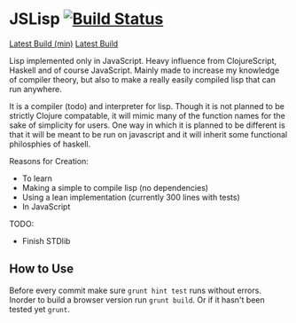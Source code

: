 JSLisp [![Build Status](https://drone.io/github.com/TheThirdOne/js-lisp/status.png)](https://drone.io/github.com/TheThirdOne/js-lisp/latest)
=======
[Latest Build (min)](https://drone.io/github.com/TheThirdOne/js-lisp/files/jslisp.min.js)
[Latest Build](https://drone.io/github.com/TheThirdOne/js-lisp/files/jslisp.js)

Lisp implemented only in JavaScript. Heavy influence from ClojureScript, Haskell and of course JavaScript. Mainly made to increase my knowledge of compiler theory, but also to make a really easily compiled lisp that can run anywhere.


It is a compiler (todo) and interpreter for lisp. Though it is not planned to be strictly Clojure compatable, it will mimic many of the function names for the sake of simplicity for users. One way in which it is planned to be different is that it will be meant to be run on javascript and it will inherit some functional philosphies of haskell.

Reasons for Creation:
  - To learn
  - Making a simple to compile lisp (no dependencies)
  - Using a lean implementation (currently 300 lines with tests)
  - In JavaScript

TODO:
  - Finish STDlib

How to Use
----------

Before every commit make sure ```grunt hint test``` runs without errors.
Inorder to build a browser version run ```grunt build```.
Or if it hasn't been tested yet ```grunt```.